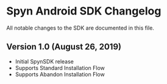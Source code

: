 # Spyn Android SDK Changelog

All notable changes to the SDK are documented in this file.

## Version 1.0 (August 26, 2019)

- Initial SpynSDK release
- Supports Standard Installation Flow
- Supports Abandon Installation Flow
